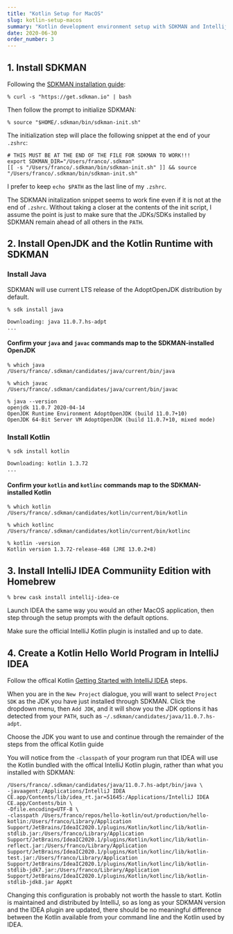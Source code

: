 ```yaml
---
title: "Kotlin Setup for MacOS"
slug: kotlin-setup-macos
summary: "Kotlin development environment setup with SDKMAN and Intellij IDEA for MacOS"
date: 2020-06-30
order_number: 3
---
```


## 1. Install SDKMAN

Following the [SDKMAN installation guide](https://sdkman.io/install):

```shell
% curl -s "https://get.sdkman.io" | bash
```

Then follow the prompt to initialize SDKMAN:

```shell
% source "$HOME/.sdkman/bin/sdkman-init.sh"
```

The initialization step will place the following snippet at the end of your `.zshrc`:

```shell
# THIS MUST BE AT THE END OF THE FILE FOR SDKMAN TO WORK!!!
export SDKMAN_DIR="/Users/franco/.sdkman"
[[ -s "/Users/franco/.sdkman/bin/sdkman-init.sh" ]] && source "/Users/franco/.sdkman/bin/sdkman-init.sh"
```

I prefer to keep `echo $PATH` as the last line of my `.zshrc`.

The SDKMAN initalization snippet seems to work fine even if it is not at the end of `.zshrc`. Without taking a closer at the contents of the init script, I assume the point is just to make sure that the JDKs/SDKs installed by SDKMAN remain ahead of all others in the `PATH`.


## 2. Install OpenJDK and the Kotlin Runtime with SDKMAN

### Install Java

SDKMAN will use current LTS release of the AdoptOpenJDK distribution by default.

```shell
% sdk install java

Downloading: java 11.0.7.hs-adpt
...
```
#### Confirm your `java` and `javac` commands map to the SDKMAN-installed OpenJDK

```shell
% which java
/Users/franco/.sdkman/candidates/java/current/bin/java

% which javac
/Users/franco/.sdkman/candidates/java/current/bin/javac

% java --version
openjdk 11.0.7 2020-04-14
OpenJDK Runtime Environment AdoptOpenJDK (build 11.0.7+10)
OpenJDK 64-Bit Server VM AdoptOpenJDK (build 11.0.7+10, mixed mode)
```

### Install Kotlin

```shell
% sdk install kotlin

Downloading: kotlin 1.3.72
...
```

#### Confirm your `kotlin` and `kotlinc` commands map to the SDKMAN-installed Kotlin

```shell
% which kotlin
/Users/franco/.sdkman/candidates/kotlin/current/bin/kotlin

% which kotlinc
/Users/franco/.sdkman/candidates/kotlin/current/bin/kotlinc

% kotlin -version
Kotlin version 1.3.72-release-468 (JRE 13.0.2+8)
```


## 3. Install IntelliJ IDEA Communiity Edition with Homebrew

```shell
% brew cask install intellij-idea-ce
```

Launch IDEA the same way you would an other MacOS application, then step through the setup prompts with the default options.

Make sure the official IntelliJ Kotlin plugin is installed and up to date.


## 4. Create a Kotlin Hello World Program in IntelliJ IDEA

Follow the offical Kotlin [Getting Started with IntelliJ IDEA](https://kotlinlang.org/docs/tutorials/jvm-get-started.html) steps.

When you are in the `New Project` dialogue, you will want to select `Project SDK` as the JDK you have just installed through SDKMAN. Click the dropdown menu, then `Add JDK`, and it will show you the JDK options it has detected from your `PATH`, such as `~/.sdkman/candidates/java/11.0.7.hs-adpt`.

Choose the JDK you want to use and continue through the remainder of the steps from the offical Kotlin guide

You will notice from the `-classpath` of your program run that IDEA will use the Kotlin bundled with the offical IntelliJ Kotlin plugin, rather than what you installed with SDKMAN:

```shell
/Users/franco/.sdkman/candidates/java/11.0.7.hs-adpt/bin/java \
-javaagent:/Applications/IntelliJ IDEA CE.app/Contents/lib/idea_rt.jar=51645:/Applications/IntelliJ IDEA CE.app/Contents/bin \
-Dfile.encoding=UTF-8 \
-classpath /Users/franco/repos/hello-kotlin/out/production/hello-kotlin:/Users/franco/Library/Application Support/JetBrains/IdeaIC2020.1/plugins/Kotlin/kotlinc/lib/kotlin-stdlib.jar:/Users/franco/Library/Application Support/JetBrains/IdeaIC2020.1/plugins/Kotlin/kotlinc/lib/kotlin-reflect.jar:/Users/franco/Library/Application Support/JetBrains/IdeaIC2020.1/plugins/Kotlin/kotlinc/lib/kotlin-test.jar:/Users/franco/Library/Application Support/JetBrains/IdeaIC2020.1/plugins/Kotlin/kotlinc/lib/kotlin-stdlib-jdk7.jar:/Users/franco/Library/Application Support/JetBrains/IdeaIC2020.1/plugins/Kotlin/kotlinc/lib/kotlin-stdlib-jdk8.jar AppKt
```

Changing this configuration is probably not worth the hassle to start. Kotlin is maintained and distributed by IntelliJ, so as long as your SDKMAN version and the IDEA plugin are updated, there should be no meaningful difference between the Kotlin available from your command line and the Kotlin used by IDEA.